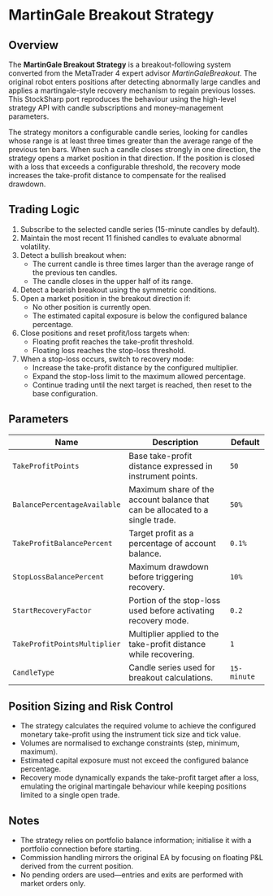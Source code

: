 # MartinGale Breakout Strategy

## Overview
The **MartinGale Breakout Strategy** is a breakout-following system converted from the MetaTrader 4 expert advisor *MartinGaleBreakout*. The original robot enters positions after detecting abnormally large candles and applies a martingale-style recovery mechanism to regain previous losses. This StockSharp port reproduces the behaviour using the high-level strategy API with candle subscriptions and money-management parameters.

The strategy monitors a configurable candle series, looking for candles whose range is at least three times greater than the average range of the previous ten bars. When such a candle closes strongly in one direction, the strategy opens a market position in that direction. If the position is closed with a loss that exceeds a configurable threshold, the recovery mode increases the take-profit distance to compensate for the realised drawdown.

## Trading Logic
1. Subscribe to the selected candle series (15-minute candles by default).
2. Maintain the most recent 11 finished candles to evaluate abnormal volatility.
3. Detect a bullish breakout when:
   - The current candle is three times larger than the average range of the previous ten candles.
   - The candle closes in the upper half of its range.
4. Detect a bearish breakout using the symmetric conditions.
5. Open a market position in the breakout direction if:
   - No other position is currently open.
   - The estimated capital exposure is below the configured balance percentage.
6. Close positions and reset profit/loss targets when:
   - Floating profit reaches the take-profit threshold.
   - Floating loss reaches the stop-loss threshold.
7. When a stop-loss occurs, switch to recovery mode:
   - Increase the take-profit distance by the configured multiplier.
   - Expand the stop-loss limit to the maximum allowed percentage.
   - Continue trading until the next target is reached, then reset to the base configuration.

## Parameters
| Name | Description | Default |
| --- | --- | --- |
| `TakeProfitPoints` | Base take-profit distance expressed in instrument points. | `50` |
| `BalancePercentageAvailable` | Maximum share of the account balance that can be allocated to a single trade. | `50%` |
| `TakeProfitBalancePercent` | Target profit as a percentage of account balance. | `0.1%` |
| `StopLossBalancePercent` | Maximum drawdown before triggering recovery. | `10%` |
| `StartRecoveryFactor` | Portion of the stop-loss used before activating recovery mode. | `0.2` |
| `TakeProfitPointsMultiplier` | Multiplier applied to the take-profit distance while recovering. | `1` |
| `CandleType` | Candle series used for breakout calculations. | `15-minute` |

## Position Sizing and Risk Control
- The strategy calculates the required volume to achieve the configured monetary take-profit using the instrument tick size and tick value.
- Volumes are normalised to exchange constraints (step, minimum, maximum).
- Estimated capital exposure must not exceed the configured balance percentage.
- Recovery mode dynamically expands the take-profit target after a loss, emulating the original martingale behaviour while keeping positions limited to a single open trade.

## Notes
- The strategy relies on portfolio balance information; initialise it with a portfolio connection before starting.
- Commission handling mirrors the original EA by focusing on floating P&L derived from the current position.
- No pending orders are used—entries and exits are performed with market orders only.
